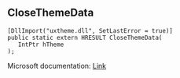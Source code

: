 ## CloseThemeData

```
[DllImport("uxtheme.dll", SetLastError = true)]
public static extern HRESULT CloseThemeData(
   IntPtr hTheme
);
```

Microsoft documentation: [Link](https://docs.microsoft.com/en-us/windows/win32/api/uxtheme/nf-uxtheme-closethemedata)
